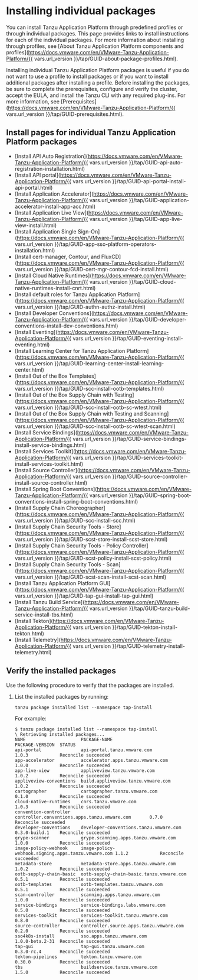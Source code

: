 # Installing individual packages

You can install Tanzu Application Platform through predefined profiles or through individual packages. This page provides links to install instructions for each of the individual packages. For more information about installing through profiles, see [About Tanzu Application Platform components and profiles](https://docs.vmware.com/en/VMware-Tanzu-Application-Platform/{{ vars.url_version }}/tap/GUID-about-package-profiles.html).

Installing individual Tanzu Application Platform packages
is useful if you do not want to use a profile to install packages
or if you want to install additional packages after installing a profile.
Before installing the packages, be sure to complete the prerequisites, configure
and verify the cluster, accept the EULA, and install the Tanzu CLI with any required plug-ins.
For more information, see [Prerequisites](https://docs.vmware.com/en/VMware-Tanzu-Application-Platform/{{ vars.url_version }}/tap/GUID-prerequisites.html).


## <a id='individual-package-toc'></a> Install pages for individual Tanzu Application Platform packages

- [Install API Auto Registration](https://docs.vmware.com/en/VMware-Tanzu-Application-Platform/{{ vars.url_version }}/tap/GUID-api-auto-registration-installation.html)
- [Install API portal](https://docs.vmware.com/en/VMware-Tanzu-Application-Platform/{{ vars.url_version }}/tap/GUID-api-portal-install-api-portal.html)
- [Install Application Accelerator](https://docs.vmware.com/en/VMware-Tanzu-Application-Platform/{{ vars.url_version }}/tap/GUID-application-accelerator-install-app-acc.html)
- [Install Application Live View](https://docs.vmware.com/en/VMware-Tanzu-Application-Platform/{{ vars.url_version }}/tap/GUID-app-live-view-install.html)
- [Install Application Single Sign-On](https://docs.vmware.com/en/VMware-Tanzu-Application-Platform/{{ vars.url_version }}/tap/GUID-app-sso-platform-operators-installation.html)
- [Install cert-manager, Contour, and FluxCD](https://docs.vmware.com/en/VMware-Tanzu-Application-Platform/{{ vars.url_version }}/tap/GUID-cert-mgr-contour-fcd-install.html)
- [Install Cloud Native Runtimes](https://docs.vmware.com/en/VMware-Tanzu-Application-Platform/{{ vars.url_version }}/tap/GUID-cloud-native-runtimes-install-cnrt.html)
- [Install default roles for Tanzu Application Platform](https://docs.vmware.com/en/VMware-Tanzu-Application-Platform/{{ vars.url_version }}/tap/GUID-authn-authz-install.html)  
- [Install Developer Conventions](https://docs.vmware.com/en/VMware-Tanzu-Application-Platform/{{ vars.url_version }}/tap/GUID-developer-conventions-install-dev-conventions.html)
- [Install Eventing](https://docs.vmware.com/en/VMware-Tanzu-Application-Platform/{{ vars.url_version }}/tap/GUID-eventing-install-eventing.html)
- [Install Learning Center for Tanzu Application Platform](https://docs.vmware.com/en/VMware-Tanzu-Application-Platform/{{ vars.url_version }}/tap/GUID-learning-center-install-learning-center.html)
- [Install Out of the Box Templates](https://docs.vmware.com/en/VMware-Tanzu-Application-Platform/{{ vars.url_version }}/tap/GUID-scc-install-ootb-templates.html)
- [Install Out of the Box Supply Chain with Testing](https://docs.vmware.com/en/VMware-Tanzu-Application-Platform/{{ vars.url_version }}/tap/GUID-scc-install-ootb-sc-wtest.html)
- [Install Out of the Box Supply Chain with Testing and Scanning](https://docs.vmware.com/en/VMware-Tanzu-Application-Platform/{{ vars.url_version }}/tap/GUID-scc-install-ootb-sc-wtest-scan.html)
- [Install Service Bindings](https://docs.vmware.com/en/VMware-Tanzu-Application-Platform/{{ vars.url_version }}/tap/GUID-service-bindings-install-service-bindings.html)
- [Install Services Toolkit](https://docs.vmware.com/en/VMware-Tanzu-Application-Platform/{{ vars.url_version }}/tap/GUID-services-toolkit-install-services-toolkit.html)
- [Install Source Controller](https://docs.vmware.com/en/VMware-Tanzu-Application-Platform/{{ vars.url_version }}/tap/GUID-source-controller-install-source-controller.html)
- [Install Spring Boot Conventions](https://docs.vmware.com/en/VMware-Tanzu-Application-Platform/{{ vars.url_version }}/tap/GUID-spring-boot-conventions-install-spring-boot-conventions.html)
- [Install Supply Chain Choreographer](https://docs.vmware.com/en/VMware-Tanzu-Application-Platform/{{ vars.url_version }}/tap/GUID-scc-install-scc.html)
- [Install Supply Chain Security Tools - Store](https://docs.vmware.com/en/VMware-Tanzu-Application-Platform/{{ vars.url_version }}/tap/GUID-scst-store-install-scst-store.html)
- [Install Supply Chain Security Tools - Policy Controller](https://docs.vmware.com/en/VMware-Tanzu-Application-Platform/{{ vars.url_version }}/tap/GUID-scst-policy-install-scst-policy.html)
- [Install Supply Chain Security Tools - Scan](https://docs.vmware.com/en/VMware-Tanzu-Application-Platform/{{ vars.url_version }}/tap/GUID-scst-scan-install-scst-scan.html)
- [Install Tanzu Application Platform GUI](https://docs.vmware.com/en/VMware-Tanzu-Application-Platform/{{ vars.url_version }}/tap/GUID-tap-gui-install-tap-gui.html)
- [Install Tanzu Build Service](https://docs.vmware.com/en/VMware-Tanzu-Application-Platform/{{ vars.url_version }}/tap/GUID-tanzu-build-service-install-tbs.html)
- [Install Tekton](https://docs.vmware.com/en/VMware-Tanzu-Application-Platform/{{ vars.url_version }}/tap/GUID-tekton-install-tekton.html)
- [Install Telemetry](https://docs.vmware.com/en/VMware-Tanzu-Application-Platform/{{ vars.url_version }}/tap/GUID-telemetry-install-telemetry.html)


## <a id='verify'></a> Verify the installed packages

Use the following procedure to verify that the packages are installed.

1. List the installed packages by running:

    ```console
    tanzu package installed list --namespace tap-install
    ```

    For example:

    ```console
    $ tanzu package installed list --namespace tap-install
    \ Retrieving installed packages...
    NAME                     PACKAGE-NAME                                       PACKAGE-VERSION  STATUS
    api-portal               api-portal.tanzu.vmware.com                        1.0.3            Reconcile succeeded
    app-accelerator          accelerator.apps.tanzu.vmware.com                  1.0.0            Reconcile succeeded
    app-live-view            appliveview.tanzu.vmware.com                       1.0.2            Reconcile succeeded
    appliveview-conventions  build.appliveview.tanzu.vmware.com                 1.0.2            Reconcile succeeded
    cartographer             cartographer.tanzu.vmware.com                      0.1.0            Reconcile succeeded
    cloud-native-runtimes    cnrs.tanzu.vmware.com                              1.0.3            Reconcile succeeded
    convention-controller    controller.conventions.apps.tanzu.vmware.com       0.7.0            Reconcile succeeded
    developer-conventions    developer-conventions.tanzu.vmware.com             0.3.0-build.1    Reconcile succeeded
    grype-scanner            grype.scanning.apps.tanzu.vmware.com               1.0.0            Reconcile succeeded
    image-policy-webhook     image-policy-webhook.signing.apps.tanzu.vmware.com 1.1.2            Reconcile succeeded
    metadata-store           metadata-store.apps.tanzu.vmware.com               1.0.2            Reconcile succeeded
    ootb-supply-chain-basic  ootb-supply-chain-basic.tanzu.vmware.com           0.5.1            Reconcile succeeded
    ootb-templates           ootb-templates.tanzu.vmware.com                    0.5.1            Reconcile succeeded
    scan-controller          scanning.apps.tanzu.vmware.com                     1.0.0            Reconcile succeeded
    service-bindings         service-bindings.labs.vmware.com                   0.5.0            Reconcile succeeded
    services-toolkit         services-toolkit.tanzu.vmware.com                  0.8.0            Reconcile succeeded
    source-controller        controller.source.apps.tanzu.vmware.com            0.2.0            Reconcile succeeded
    sso4k8s-install          sso.apps.tanzu.vmware.com                          1.0.0-beta.2-31  Reconcile succeeded
    tap-gui                  tap-gui.tanzu.vmware.com                           0.3.0-rc.4       Reconcile succeeded
    tekton-pipelines         tekton.tanzu.vmware.com                            0.30.0           Reconcile succeeded
    tbs                      buildservice.tanzu.vmware.com                      1.5.0            Reconcile succeeded
    ```
